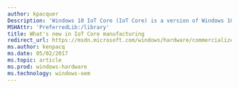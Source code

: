 ```yaml
---
author: kpacquer
Description: 'Windows 10 IoT Core (IoT Core) is a version of Windows 10 that is optimized for smaller devices with or without a display. IoT Core uses the rich, extensible Universal Windows Platform (UWP) API for building great solutions.'
MSHAttr: 'PreferredLib:/library'
title: What's new in IoT Core manufacturing
redirect_url: https://msdn.microsoft.com/windows/hardware/commercialize/manufacture/whats-new-in-windows-manufacturing
ms.author: kenpacq
ms.date: 05/02/2017
ms.topic: article
ms.prod: windows-hardware
ms.technology: windows-oem
---
```

